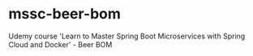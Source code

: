 # mssc-beer-bom
Udemy course 'Learn to Master Spring Boot Microservices with Spring Cloud and Docker' - Beer BOM
